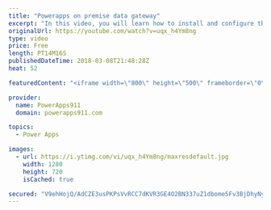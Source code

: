 ```yaml
---
title: "Powerapps on premise data gateway"
excerpt: "In this video, you will learn how to install and configure the PowerApps on premise data gateway. This will allow you to connect to your on prem SharePoint, SQL, and other data sources from PowerApps out in the cloud.   PowerApps Gateway Docs https://docs.microsoft.com/en-us/powerapps/gateway-reference"
originalUrl: https://youtube.com/watch?v=uqx_h4Ym8ng
type: video
price: Free
length: PT14M16S
publishedDateTime: 2018-03-08T21:48:28Z
heat: 52

featuredContent: "<iframe width=\"800\" height=\"500\" frameborder=\"0\" src=\"https://www.youtube.com/embed/uqx_h4Ym8ng\" allow=\"accelerometer; autoplay; encrypted-media; gyroscope; picture-in-picture\" allowfullscreen></iframe>"

provider:
  name: PowerApps911
  domain: powerapps911.com

topics:
  - Power Apps

images:
  - url: https://i.ytimg.com/vi/uqx_h4Ym8ng/maxresdefault.jpg
    width: 1280
    height: 720
    isCached: true

secured: "V9ehHojQ/AdCZE3usPKPsVvRCC7dKVR3GE4O2BN337uZ1dbome5Fv3BjDhyNy3wdWt7DMbpzG+uKlycr3Kl9MR8cFZ96NSUVJ33/yrsf9MC5DJBLxuP34Lk564mTucak3uMMUK5D7yoYHStARzFDmLpKBiWhfpzyZsNjj8iVLEOHzs6CqkHHXfMtiC+qyaghMzumsUWB4+mDrGE2guQLsw6BMUqttk7um2ly1iXwDkbva046O4YEjXVIA+8aFMAfgCamTUwiGSW4pjdyDg+jFsJqLiwx8UDtoFXDRH6qILq6uJTx9hzYOWPbZ4DX0llxUU8swBP5HpXarx6VNposA1lcuAEVq2QdQVONHAgCDu8fFkVMvH/AWKXJMmQs6+SbMdUpAMjTjailji7GsjJmAoqJgxa8d2EzbAmC5NWyI6w=;7DRz8p6uFCo94HlI+I9pYw=="
---
```


